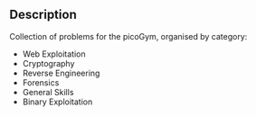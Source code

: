 ## Description
Collection of problems for the picoGym, organised by category:
- Web Exploitation 
- Cryptography
- Reverse Engineering 
- Forensics 
- General Skills 
- Binary Exploitation
